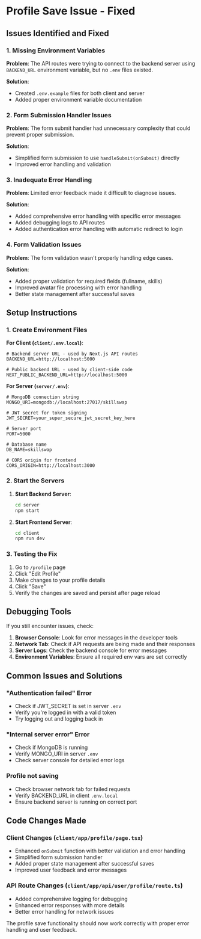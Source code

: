 # Profile Save Issue - Fixed

## Issues Identified and Fixed

### 1. Missing Environment Variables
**Problem**: The API routes were trying to connect to the backend server using `BACKEND_URL` environment variable, but no `.env` files existed.

**Solution**: 
- Created `.env.example` files for both client and server
- Added proper environment variable documentation

### 2. Form Submission Handler Issues  
**Problem**: The form submit handler had unnecessary complexity that could prevent proper submission.

**Solution**:
- Simplified form submission to use `handleSubmit(onSubmit)` directly
- Improved error handling and validation

### 3. Inadequate Error Handling
**Problem**: Limited error feedback made it difficult to diagnose issues.

**Solution**:
- Added comprehensive error handling with specific error messages
- Added debugging logs to API routes
- Added authentication error handling with automatic redirect to login

### 4. Form Validation Issues
**Problem**: The form validation wasn't properly handling edge cases.

**Solution**:
- Added proper validation for required fields (fullname, skills)
- Improved avatar file processing with error handling
- Better state management after successful saves

## Setup Instructions

### 1. Create Environment Files

**For Client (`client/.env.local`)**:
```env
# Backend server URL - used by Next.js API routes
BACKEND_URL=http://localhost:5000

# Public backend URL - used by client-side code  
NEXT_PUBLIC_BACKEND_URL=http://localhost:5000
```

**For Server (`server/.env`)**:
```env
# MongoDB connection string
MONGO_URI=mongodb://localhost:27017/skillswap

# JWT secret for token signing
JWT_SECRET=your_super_secure_jwt_secret_key_here

# Server port
PORT=5000

# Database name
DB_NAME=skillswap

# CORS origin for frontend
CORS_ORIGIN=http://localhost:3000
```

### 2. Start the Servers

1. **Start Backend Server**:
   ```bash
   cd server
   npm start
   ```

2. **Start Frontend Server**:
   ```bash
   cd client
   npm run dev
   ```

### 3. Testing the Fix

1. Go to `/profile` page
2. Click "Edit Profile"
3. Make changes to your profile details
4. Click "Save"
5. Verify the changes are saved and persist after page reload

## Debugging Tools

If you still encounter issues, check:

1. **Browser Console**: Look for error messages in the developer tools
2. **Network Tab**: Check if API requests are being made and their responses
3. **Server Logs**: Check the backend console for error messages
4. **Environment Variables**: Ensure all required env vars are set correctly

## Common Issues and Solutions

### "Authentication failed" Error
- Check if JWT_SECRET is set in server `.env`
- Verify you're logged in with a valid token
- Try logging out and logging back in

### "Internal server error" Error  
- Check if MongoDB is running
- Verify MONGO_URI in server `.env`
- Check server console for detailed error logs

### Profile not saving
- Check browser network tab for failed requests
- Verify BACKEND_URL in client `.env.local`
- Ensure backend server is running on correct port

## Code Changes Made

### Client Changes (`client/app/profile/page.tsx`)
- Enhanced `onSubmit` function with better validation and error handling
- Simplified form submission handler
- Added proper state management after successful saves
- Improved user feedback and error messages

### API Route Changes (`client/app/api/user/profile/route.ts`)
- Added comprehensive logging for debugging
- Enhanced error responses with more details
- Better error handling for network issues

The profile save functionality should now work correctly with proper error handling and user feedback.
